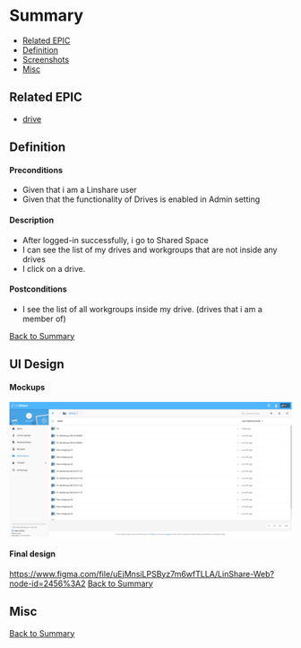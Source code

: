 # Summary

* [Related EPIC](#related-epic)
* [Definition](#definition)
* [Screenshots](#screenshots)
* [Misc](#misc)

## Related EPIC


* [drive](./README.md)

## Definition

#### Preconditions
*  Given that i am a Linshare user 
*  Given that the functionality of Drives is enabled in Admin setting
#### Description

*  After logged-in successfully, i go to Shared Space 
*  I can see the list of my drives and workgroups that are not inside any drives 
*  I click on a drive.

#### Postconditions
*  I see the list of all workgroups inside my drive. (drives that i am a member of)

[Back to Summary](#summary)

## UI Design

#### Mockups

![story4](./resources/story4.png)

#### Final design
https://www.figma.com/file/uEjMnsiLPSByz7m6wfTLLA/LinShare-Web?node-id=2456%3A2
[Back to Summary](#summary)
## Misc

[Back to Summary](#summary)

